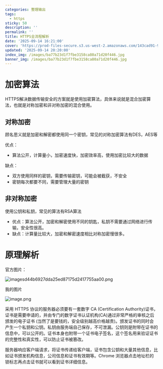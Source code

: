 ```yaml
---
categories: 整理输出
tags:
  - https
sticky: 50
description: ''
permalink: ''
title: HTTPS全流程解析
date: '2025-09-14 16:21:00'
cover: 'https://prod-files-secure.s3.us-west-2.amazonaws.com/143cad91-961b-48b0-82dc-78fbb6eb5abe/8138b291-dced-4d31-8bce-83cbc5e067af/wallhaven-3ldkoy.jpg?X-Amz-Algorithm=AWS4-HMAC-SHA256&X-Amz-Content-Sha256=UNSIGNED-PAYLOAD&X-Amz-Credential=ASIAZI2LB466QJT5V4X6%2F20250920%2Fus-west-2%2Fs3%2Faws4_request&X-Amz-Date=20250920T060048Z&X-Amz-Expires=3600&X-Amz-Security-Token=IQoJb3JpZ2luX2VjEG0aCXVzLXdlc3QtMiJHMEUCIDSDX8Qx0NfGlxRU9l%2FYdnHy6LJgZN5gS%2FkgT6tnDpPeAiEAno5iVC5DJhmjodEMR4tJo%2Bo8OLqdZMJl8ijLpfi61K4qiAQI5v%2F%2F%2F%2F%2F%2F%2F%2F%2F%2FARAAGgw2Mzc0MjMxODM4MDUiDNP92QMvBwKAmzpVsyrcA2kRXNuzINvsERmsmwpZwW1o34vHqjnhv3J5rNbLQsKX%2FPiAGSug3ZZsIWoLcakkh%2B6nxn1SMGevZyvDEELzvvQtQMSkyeBHqk4RMAtPaK1k3dY%2FTikGcQp5wJyXwf3VoR6NUWQbuJwGMYTW2CrLGuup5%2F2YoX6LBHLb9x5rMfmCs%2F5HvURaO3TQlVEr7xUaSEPfmitPT%2FKs5WP3VE4CwQ7eH3MPYDCIcKFgzEki%2Fm2Vz98XJGkxJhH56lI9bJ3kzBe3ARNs6ipRKSbdxrMk0oOpBtx70%2FzE%2F2DrU9WqmfC92N8jVa9CUCL5j6Tpme6BeQOYvpMfZN90y08QopKbd6GgtrOPIfQ5%2BewVieeDDN3MSs7%2FgKvjbp0uu2y99OGHvZLHCxTjOMW3QIGi4zODLu%2Ftkll%2BvOrgOf2o%2FlE9ZRMpYlKRR7Yh1IbiGzs259ihPI5P3w1tnSOnJ33ww%2FxNkkFtlQBtnCgLT%2FirkSF92Qkipv2c7By1e6c7Z6Y64g85irVbYCn2ot4%2Fu6xDjVvPPEDJPNOPTlrbbHpKjRrBLv3cq8Aoti6jAOHYCPrGUP8%2F%2BJNFo5TVjDXftmVEz31YR1fJBGJUmE1Q41EbmVCROpEJQjR%2FNnK5aXnm0DG5MIXouMYGOqUB1Lu1PRXX%2FPXeCEKLV94G7SprnmQBq5lJyy3PAtkGXsaRIfMtfoZhws1LaT9upvKGkj4v5QVVofYPwPq4xPutvtM7rCyZC7TMmJQDGeXVDSrvFHWblHpsnwkjKWNrwXPMKv0YcRAL%2FFZYUTaEjkSWDhO950%2FdeYkAv3fiGVeMWj0g82LqTwtbHX7m6loEeIDVDWw4crQFKLm4%2B%2BGkryCJS%2FsX7Tve&X-Amz-Signature=7ebac02b367aaad7c05f5886f4f394c4906d4f36fc9dc984b458cedd87d7f569&X-Amz-SignedHeaders=host&x-amz-checksum-mode=ENABLED&x-id=GetObject'
updated: '2025-09-14 20:20:00'
index_img: /images/ba77b23d1f7fbe3158ca80a71d20f446.jpg
banner_img: /images/ba77b23d1f7fbe3158ca80a71d20f446.jpg
---
```


# 加密算法


HTTPS解决数据传输安全的方案就是使用加密算法，具体来说就是混合加密算法，也就是对称加密和非对称加密的混合使用。


## 对称加密


顾名思义就是加密和解密都使用同一个密钥，常见的对称加密算法有DES，AES等


优点：

- 算法公开，计算量小，加密速度快，加密效率高，使用加密比较大的数据

缺点：

- 双方使用同样的密钥，需要传输密钥，可能会被截获，不安全
- 密钥每次都要不同，需要管理大量的密钥

## 非对称加密


使用公钥和私钥，常见的算法有RSA算法

- 优点：算法公开，加密和解密使用不同的钥匙，私钥不需要通过网络进行传输，安全性很高。
- 缺点：计算量比较大，加密和解密速度相比对称加密慢很多。

# 原理解析


官方图片：


![imagesd44b6927dda25ed87175d2417755aa00.png](/images/3dc3885631aadf23c5728c49bb5df3c4.png)


我的图片


![image.png](/images/7dac926f4b3925358a887a46c786b703.png)


采用 HTTPS 协议的服务器必须要有一套数字 CA (Certification Authority)证书，证书是需要申请的，并由专门的数字证书认证机构(CA)通过非常严格的审核之后颁发的电子证书 (当然了是要钱的，安全级别越高价格越贵)。颁发证书的同时会产生一个私钥和公钥。私钥由服务端自己保存，不可泄漏。公钥则是附带在证书的信息中，可以公开的。证书本身也附带一个证书电子签名，这个签名用来验证证书的完整性和真实性，可以防止证书被篡改。


服务器响应客户端请求，将证书传递给客户端，证书包含公钥和大量其他信息，比如证书颁发机构信息，公司信息和证书有效期等。Chrome 浏览器点击地址栏的锁标志再点击证书就可以看到证书详细信息。


